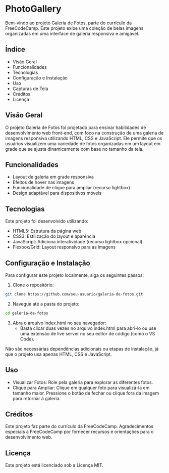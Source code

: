 # PhotoGallery


Bem-vindo ao projeto Galeria de Fotos, parte do currículo da FreeCodeCamp. Este projeto exibe uma coleção de belas imagens organizadas em uma interface de galeria responsiva e amigável.

## Índice
- Visão Geral
- Funcionalidades
- Tecnologias
- Configuração e Instalação
- Uso
- Capturas de Tela
- Créditos
- Licença

## Visão Geral
O projeto Galeria de Fotos foi projetado para ensinar habilidades de desenvolvimento web front-end, com foco na construção de uma galeria de imagens responsiva utilizando HTML, CSS e JavaScript. Ele permite que os usuários visualizem uma variedade de fotos organizadas em um layout em grade que se ajusta dinamicamente com base no tamanho da tela.

## Funcionalidades
- Layout de galeria em grade responsiva
- Efeitos de hover nas imagens
- Funcionalidade de clique para ampliar (recurso lightbox)
- Design adaptável para dispositivos móveis

## Tecnologias
Este projeto foi desenvolvido utilizando:
- HTML5: Estrutura da página web
- CSS3: Estilização do layout e aparência
- JavaScript: Adiciona interatividade (recurso lightbox opcional)
- Flexbox/Grid: Layout responsivo para as imagens

## Configuração e Instalação
Para configurar este projeto localmente, siga os seguintes passos:

1. Clone o repositório:
```bash
git clone https://github.com/seu-usuario/galeria-de-fotos.git
```

2. Navegue até a pasta do projeto:
```bash
cd galeria-de-fotos
```

3. Abra o arquivo index.html no seu navegador:
    - Basta clicar duas vezes no arquivo index.html para abri-lo ou use uma extensão de live server no seu editor de código (como o VS Code).

Não são necessárias dependências adicionais ou etapas de instalação, já que o projeto usa apenas HTML, CSS e JavaScript.

## Uso
- Visualizar Fotos: Role pela galeria para explorar as diferentes fotos.
- Clique para Ampliar: Clique em qualquer foto para visualizá-la em tamanho maior. Pressione o botão de fechar ou clique fora da imagem para retornar à galeria.


## Créditos
Este projeto faz parte do currículo da FreeCodeCamp. Agradecimentos especiais à FreeCodeCamp por fornecer recursos e orientações para o desenvolvimento web.

## Licença
Este projeto está licenciado sob a Licença MIT.
